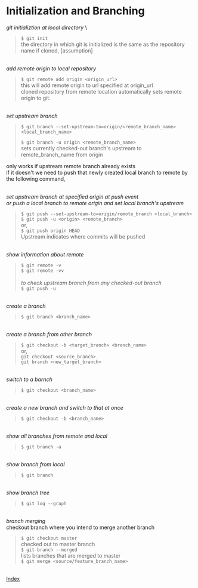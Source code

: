 # Initialization and Branching  

*git initializtion at local directory*
\
> `$ git init`  
the directory in which git is initialized is the same as the repository name if cloned, [assumption]

\
*add remote origin to local repository*  
> `$ git remote add origin <origin_url>`  
this will add remote origin to url specified at origin_url  
cloned repository from remote location automatically sets remote origin to git.  

\
*set upstream branch*  
> `$ git branch --set-upstream-to=origin/<remote_branch_name> <local_branch_name>`  
>
> `$ git branch -u origin <remote_branch_name>`  
sets currently checked-out branch's upstream to remote_branch_name from origin

only works if upstream remote branch already exists  
if it doesn't we need to push that newly created local branch to remote by the following command,

\
*set upstream branch at specified origin at push event*  
*or push a local branch to remote origin and set local branch's upstream*  
> `$ git push --set-upstream-to=origin/remote_branch <local_branch>`  
> `$ git push -u <origin> <remote_branch>`  
or,  
> `$ git push origin HEAD`  
Upstream indicates where commits will be pushed

\
*show information about remote*  
> `$ git remote -v`  
> `$ git remote -vv`  
\
_to check upstream branch from any checked-out branch_  
> `$ git push -u`  
  
\
*create a branch*  
> `$ git branch <branch_name>`  

\
*create a branch from other branch*  
> `$ git checkout -b <target_branch> <branch_name>`  
or,  
> `git checkout <source_branch>`  
> `git branch <new_target_branch>`  

\
*switch to a barnch*  
> `$ git checkout <branch_name>`  

\
*create a new branch and switch to that at once*  
> `$ git checkout -b <branch_name>`  

\
*show all branches from remote and local*  
> `$ git branch -a`  

\
*show branch from local*  
> `$ git branch`  

\
*show branch tree*  
> `$ git log --graph`  

\
_branch merging_  
checkout branch where you intend to merge another branch  
> `$ git checkout master`  
checked out to master branch  
> `$ git branch --merged`  
lists branches that are merged to master  
> `$ git merge <source/feature_branch_name>`  

\
[Index][index]

[index]: ../index.md
